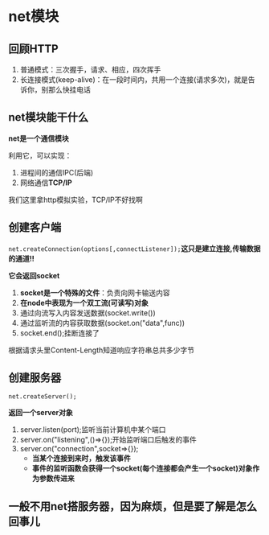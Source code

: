 # net模块

## 回顾HTTP

1. 普通模式：三次握手，请求、相应，四次挥手
2. 长连接模式(keep-alive)：在一段时间内，共用一个连接(请求多次)，就是告诉你，别那么快挂电话

## net模块能干什么

**net是一个通信模块**

利用它，可以实现：
1. 进程间的通信IPC(后端)
2. 网络通信**TCP/IP**

我们这里拿http模拟实验，TCP/IP不好找啊

## 创建客户端

`net.createConnection(options[,connectListener]);`**这只是建立连接,传输数据的通道!!**

**它会返回socket**

1. **socket是一个特殊的文件**：负责向网卡输送内容
2. **在node中表现为一个双工流(可读写)对象**
3. 通过向流写入内容发送数据(socket.write())
4. 通过监听流的内容获取数据(socket.on("data",func))
5. socket.end();挂断连接了

根据请求头里Content-Length知道响应字符串总共多少字节

## 创建服务器

`net.createServer();`

**返回一个server对象**

1. server.listen(port);监听当前计算机中某个端口
2. server.on("listening",()=>{});开始监听端口后触发的事件
3. server.on("connection",socket=>{});
    - **当某个连接到来时，触发该事件**
    - **事件的监听函数会获得一个socket(每个连接都会产生一个socket)对象作为参数传进来**


## 一般不用net搭服务器，因为麻烦，但是要了解是怎么回事儿
